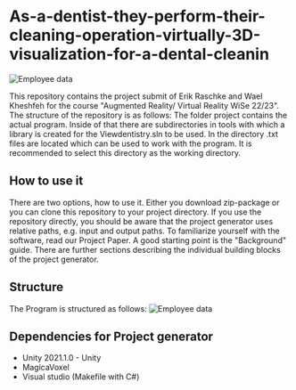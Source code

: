 # As-a-dentist-they-perform-their-cleaning-operation-virtually-3D-visualization-for-a-dental-cleanin




![Employee data](https://gitlab.com/waeel1937/Viewdentistry/-/blob/main/954af802-3536-4bf1-8161-270b6b8107bd%20(1).jpg)



 This repository contains the project submit of Erik Raschke and Wael Kheshfeh for the course "Augmented Reality/ Virtual Reality WiSe 22/23". The structure of the repository is as follows: The folder project contains the actual program. Inside of that there are subdirectories in tools with which a library is created for the Viewdentistry.sln  to be used. In the directory .txt files are located which can be used to work with the program. It is recommended to select this directory as the working directory. 
 
 
## How to use it


There are two options, how to use it. Either you download zip-package or you can clone this repository to your project directory. If you use the repository directly, you should be aware that the project generator uses relative paths, e.g. input and output paths. To familiarize yourself with the software, read our Project Paper. A good starting point is the "Background" guide. There are further sections describing the individual building blocks of the project generator.



## Structure


The Program is structured as follows: 
![Employee data](https://gitlab.com/waeel1937/Viewdentistry/-/blob/main/Untitled%20Workspace.png)

## Dependencies for Project generator

* Unity 2021.1.0 - Unity 
* MagicaVoxel
* Visual studio (Makefile with C#) 

